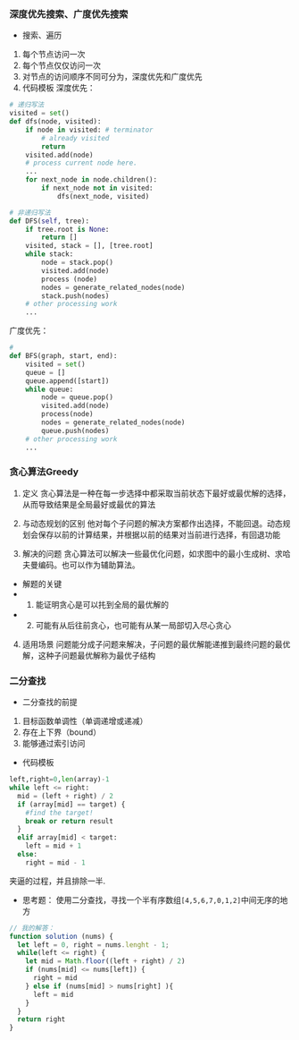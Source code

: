 ### 深度优先搜索、广度优先搜索
- 搜索、遍历
1. 每个节点访问一次
2. 每个节点仅仅访问一次
3. 对节点的访问顺序不同可分为，深度优先和广度优先
4. 代码模板
深度优先：
```python
# 递归写法
visited = set()
def dfs(node, visited):
    if node in visited: # terminator
    	# already visited 
    	return 
	visited.add(node) 
	# process current node here. 
	...
	for next_node in node.children(): 
		if next_node not in visited: 
			dfs(next_node, visited)

# 非递归写法
def DFS(self, tree): 
	if tree.root is None: 
		return [] 
	visited, stack = [], [tree.root]
	while stack: 
		node = stack.pop() 
		visited.add(node)
		process (node) 
		nodes = generate_related_nodes(node) 
		stack.push(nodes) 
	# other processing work 
	...
```
广度优先：
```python
#
def BFS(graph, start, end):
    visited = set()
	queue = [] 
	queue.append([start]) 
	while queue: 
		node = queue.pop() 
		visited.add(node)
		process(node) 
		nodes = generate_related_nodes(node) 
		queue.push(nodes)
	# other processing work 
	...
```
### 贪心算法Greedy 
1. 定义
贪心算法是一种在每一步选择中都采取当前状态下最好或最优解的选择，从而导致结果是全局最好或最优的算法

2. 与动态规划的区别
他对每个子问题的解决方案都作出选择，不能回退。动态规划会保存以前的计算结果，并根据以前的结果对当前进行选择，有回退功能

3. 解决的问题
贪心算法可以解决一些最优化问题，如求图中的最小生成树、求哈夫曼编码。也可以作为辅助算法。
- 解题的关键
- 1. 能证明贪心是可以扥到全局的最优解的
- 2. 可能有从后往前贪心，也可能有从某一局部切入尽心贪心

4. 适用场景
问题能分成子问题来解决，子问题的最优解能递推到最终问题的最优解，这种子问题最优解称为最优子结构


### 二分查找
- 二分查找的前提
1. 目标函数单调性（单调递增或递减）
2. 存在上下界（bound）
3. 能够通过索引访问

- 代码模板
```python
left,right=0,len(array)-1
while left <= right:
  mid = (left + right) / 2
  if (array[mid] == target) {
    #find the target!
    break or return result
  }
  elif array[mid] < target:
    left = mid + 1
  else:
    right = mid - 1
```
夹逼的过程，并且排除一半.
- 思考题： 使用二分查找，寻找一个半有序数组```[4,5,6,7,0,1,2]```中间无序的地方
```javascript
// 我的解答：
function solution (nums) {
  let left = 0, right = nums.lenght - 1;
  while(left <= right) {
    let mid = Math.floor((left + right) / 2)
    if (nums[mid] <= nums[left]) {
      right = mid
    } else if (nums[mid] > nums[right] ){
      left = mid
    }
  }
  return right
}
```
